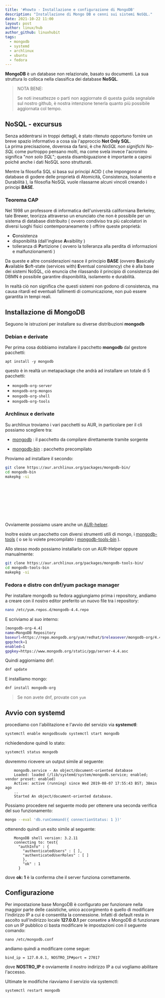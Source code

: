 ```yaml
---
title: '#howto - Installazione e configurazione di MongoDB'
description: "Installazione di Mongo DB e cenni sui sistemi NoSQL."
date: 2021-10-22 11:00
layout: post
author: linux/hub
author_github: linuxhubit
tags:
  - mongodb  
  - systemd 
  - archlinux
  - ubuntu
  - fedora
---
```

**MongoDB** è un database non relazionale, basato su documenti. La sua struttura lo colloca nella classifica dei database **NoSQL**.

> NOTA BENE:
> 
> Se noti inesattezze o parti non aggiornate di questa guida segnalale sul nostro github, è nostra intenzione tenerla quanto più possibile aggiornata col tempo.

## NoSQL - excursus

Senza addentrarsi in troppi dettagli, è stato ritenuto opportuno fornire un breve spazio informativo a cosa sia l'approccio **Not Only SQL**.   
La prima precisazione, doverosa da farsi, è che *NoSQL non significhi No-SQL* come purtroppo pensano molti, ma come svela invece l'acronimo significa "*non solo SQL*"; questa disambiguazione è importante a capirsi poiché anche i dati NoSQL sono strutturati.

Mentre la filosofia SQL si basa sui principi ACID ( che impongono al database di godere delle proprietà di Atomicità, Consistenza, Isolamento e Durabilità ), la filosofia NoSQL vuole rilassarne alcuni vincoli creando i principi **BASE**.



### Teorema CAP 

Nel 1998 un professore di informatica dell'università californiana Berkeley, tale Brewer, teorizza attraverso un enunciato che non è possibile per un sistema di database distribuito ( ovvero condiviso tra più calcolatori in diversi luoghi fisici contemporaneamente ) offrire queste proprietà: 

- **C**onsistenza 
- disponibilità (dall'inglese **A**vaibility )
- tolleranza di **P**artizione ( ovvero la tolleranza alla perdita di informazioni e malfunzionamenti )

Da queste e altre considerazioni nasce il principio **BASE** (ovvero **B**asically **A**vailable **S**oft-state (services with) **E**ventual consistency) che è alla base dei sistemi NoSQL, ciò enuncia che rilassando il principio di consistenza dei DBMN è possibile garantire disponibilità, isolamento e durabilità.   

In realtà ciò non significa che questi sistemi non godono di consistenza, ma causa ritardi ed eventuali fallimenti di comunicazione, non può essere garantita in tempi reali.

## Installazione di MongoDB

Seguono le istruzioni per installare su diverse distribuzioni **mongodb**

### Debian e derivate

Per prima cosa dobbiamo installare il pacchetto **mongodb** dal gestore pacchetti:

    apt install -y mongodb

questo è in realtà un metapackage che andrà ad installare un totale di 5 pacchetti:

*   `mongodb-org-server`
*   `mongodb-org-mongos`
*   `mongodb-org-shell`
*   `mongodb-org-tools`



### Archlinux e derivate

Su archlinux troviamo i vari pacchetti su AUR, in particolare per il cli possiamo scegliere tra: 

- [mongodb](https://aur.archlinux.org/packages/mongodb/)  : il pacchetto da compilare direttamente tramite sorgente

- [mongodb-bin](https://aur.archlinux.org/packages/mongodb-bin/) : pacchetto precompilato

Proviamo ad installare il secondo: 

```bash
git clone https://aur.archlinux.org/packages/mongodb-bin/
cd mongodb-bin
makepkg -si 











```

Ovviamente possiamo usare anche un [AUR-helper](https://linuxhub.it/articles/howto-introduzione-alla-aur-e-aur-helper/).  

Inoltre esiste un pacchetto con diversi strumenti utili di mongo, i [mongodb-tools](https://aur.archlinux.org/packages/mongodb-tools/) ( o se lo volete precompilato i [mongodb-tools-bin](https://aur.archlinux.org/packages/mongodb-tools-bin/) ).

Allo stesso modo possiamo installarlo con un AUR-Helper oppure manualmente: 

```bash
git clone https://aur.archlinux.org/packages/mongodb-tools-bin/
cd mongodb-tools-bin
makepkg -si
```



### Fedora e distro con dnf/yum package manager

Per installare mongodb su fedora aggiungiamo prima i repository, andiamo a creare con il nostro editor preferito un nuovo file tra i repository:

```bash
nano /etc/yum.repos.d/mongodb-4.4.repo
```

E scriviamo al suo interno:

```bash
[mongodb-org-4.4]
name=MongoDB Repository
baseurl=https://repo.mongodb.org/yum/redhat/$releasever/mongodb-org/4.4/x86_64/
gpgcheck=1
enabled=1
gpgkey=https://www.mongodb.org/static/pgp/server-4.4.asc
```

Quindi aggiorniamo dnf:

```bash
dnf update
```

E installiamo mongo:

```bash
dnf install mongodb-org
```



> Se non avete dnf, provate con `yum`



## Avvio con systemd

procediamo con l'abilitazione e l'avvio del servizio via **systemctl**:

```bash
systemctl enable mongodbsudo systemctl start mongodb
```

richiedendone quindi lo stato:
```bash
systemctl status mongodb
```
dovremmo ricevere un output simile al seguente:
```
    mongodb.service - An object/document-oriented database   
    Loaded: loaded (/lib/systemd/system/mongodb.service; enabled; vendor preset: enabled)   
    Active: active (running) since Wed 2019-08-07 17:55:43 BST; 38min ago     
    ..
    Started An object/document-oriented database.
```
Possiamo procedere nel seguente modo per ottenere una seconda verifica del suo funzionamento:
```bash
mongo --eval 'db.runCommand({ connectionStatus: 1 })'
```
ottenendo quindi un esito simile al seguente:
```
    MongoDB shell version: 3.2.11
    connecting to: test{        
      "authInfo" : {                
        "authenticatedUsers" : [ ],                
        "authenticatedUserRoles" : [ ]        
        },        
        "ok" : 1
      }
```
dove **ok: 1** è la conferma che il server funziona correttamente.

## Configurazione

Per impostazione base MongoDB è configurato per funzionare nella maggior parte delle casistiche, unico accorgimento è quello di modificare l'indirizzo IP a cui è consentita la connessione. Infatti di default resta in ascolto sull'indirizzo locale **127.0.0.1** per consetire a MongoDB di funzionare con un IP pubblico ci basta modificare le impostazioni con il seguente comando:

    nano /etc/mongodb.conf

andiamo quindi a modificare come segue:

    bind_ip = 127.0.0.1, NOSTRO_IP#port = 27017

dove **NOSTRO_IP** è ovviamente il nostro indirizzo IP a cui vogliamo abilitare l'accesso.

Ultimate le modifiche riavviamo il servizio via systemctl:

    systemctl restart mongodb



